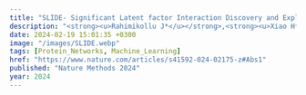 ```yaml
---
title: "SLIDE- Significant Latent factor Interaction Discovery and Exploration across biological domains"
description: "<strong><u>Rahimikollu J*</u></strong>,<strong><u>Xiao H*</u></strong>, <strong><u>Rosengart A</u></strong>, <strong><u>Rosen A</u></strong>, <strong><u>Tabib T,/u></strong>, Zdinak P, He K, Bing X, Bunea F, Wegkamp M, Poholek A✝, Joglekar A✝, Lafyatis R✝, <strong><u>Das J✝</u></strong>"
date: 2024-02-19 15:01:35 +0300
image: "/images/SLIDE.webp"
tags: [Protein_Networks, Machine_Learning]
href: "https://www.nature.com/articles/s41592-024-02175-z#Abs1"
published: "Nature Methods 2024"
year: 2024
---
```

